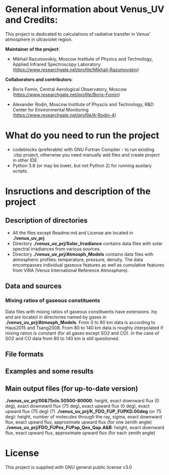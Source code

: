 # General information about Venus_UV and Credits:
This project is dedicated to calculations of radiative transfer in Venus' atmosphere in ultraviolet region.

**Maintainer of the project**: 

- Mikhail Razumovskiy, Moscow Institute of Physics and Technology, Applied Infrared Spectroscopy Laboratory
(https://www.researchgate.net/profile/Mikhail-Razumovskiy)

**Collaborators and contributors**:

- Boris Fomin, Central Aerological Observatory, Moscow
(https://www.researchgate.net/profile/Boris-Fomin)


- Alexander Rodin, Moscow Institute of Physcis and Technology, R&D Center for Environmental Monitoring
(https://www.researchgate.net/profile/A-Rodin-4)


# What do you need to run the project
 
- codeblocks (preferable) with GNU Fortran Compiler - to run existing .cbp project, otherwise you need manually add files and create project in other IDE.
- Python 3.8 (or may be lower, but not Python 2) for running auxilary scripts.

# Insructions and description of the project

## Description of directories

-  All the files except Readme.md and License are located in **./venus_uv_prj**
-  Directory **./venus_uv_prj/Solar_Irradiance** contains data files with solar spectral irradiances from various sources.
-  Directory **./venus_uv_prj/Atmosph_Models** contains data files with atmospheric profiles: temperature, pressure, density. The data encompasses individual gaseous features as well as cumulative features from VIRA (Venus International Reference Atmosphere).

## Data and sources

### Mixing ratios of gaseous constituents

Data files with mixing ratios of gaseous constituents have extensions .hq and are located in directories named by gases in **./venus_uv_prj/Atmosph_Models**. From 0 to 80 km data is according to Haus2015 and Tsang2008. From 80 to 140 km data is roughly interpolated if mixing ration is constant (for all gases except SO2 and CO). In the case of SO2 and CO data from 80 to 140 km is still questioned.

## File formats

## Examples and some results

## Main output files (for up-to-date version)
**./venus_uv_prj/00&75clo.50500-80000**: height, exact downward flux (0 deg), exact downward flux (75 deg), exact upward flux (0 deg), exact upward flux (75 deg) (?)
**./venus_uv_prj/K_FDO_FUP_FUPKD.00deg** (or 75 deg): height, number of molecules through the ray, sigma, exact downward flux, exact upeard flux, approximate upward flux (for one zenith angle)
**./venus_uv_prj/FDO_FUPex_FUPap_Qex_Qap.A&B**: height, exact downward flux, exact upward flux, approximate upward flux (for each zenith angle)

# License

This project is supplied with GNU general public license v3.0
